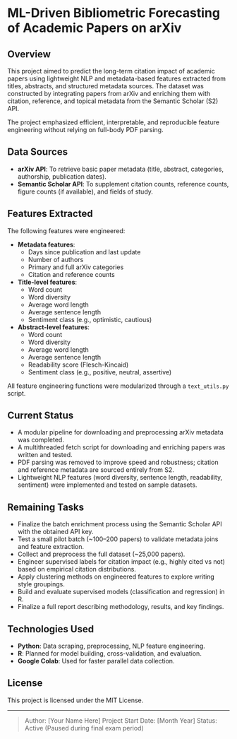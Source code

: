 # ML-Driven Bibliometric Forecasting of Academic Papers on arXiv

## Overview

This project aimed to predict the long-term citation impact of academic papers using lightweight NLP and metadata-based features extracted from titles, abstracts, and structured metadata sources. The dataset was constructed by integrating papers from arXiv and enriching them with citation, reference, and topical metadata from the Semantic Scholar (S2) API.

The project emphasized efficient, interpretable, and reproducible feature engineering without relying on full-body PDF parsing.

## Data Sources
- **arXiv API**: To retrieve basic paper metadata (title, abstract, categories, authorship, publication dates).
- **Semantic Scholar API**: To supplement citation counts, reference counts, figure counts (if available), and fields of study.

## Features Extracted

The following features were engineered:

- **Metadata features**:
  - Days since publication and last update
  - Number of authors
  - Primary and full arXiv categories
  - Citation and reference counts
- **Title-level features**:
  - Word count
  - Word diversity
  - Average word length
  - Average sentence length
  - Sentiment class (e.g., optimistic, cautious)
- **Abstract-level features**:
  - Word count
  - Word diversity
  - Average word length
  - Average sentence length
  - Readability score (Flesch-Kincaid)
  - Sentiment class (e.g., positive, neutral, assertive)

All feature engineering functions were modularized through a `text_utils.py` script.

## Current Status

- A modular pipeline for downloading and preprocessing arXiv metadata was completed.
- A multithreaded fetch script for downloading and enriching papers was written and tested.
- PDF parsing was removed to improve speed and robustness; citation and reference metadata are sourced entirely from S2.
- Lightweight NLP features (word diversity, sentence length, readability, sentiment) were implemented and tested on sample datasets.

## Remaining Tasks

- Finalize the batch enrichment process using the Semantic Scholar API with the obtained API key.
- Test a small pilot batch (~100–200 papers) to validate metadata joins and feature extraction.
- Collect and preprocess the full dataset (~25,000 papers).
- Engineer supervised labels for citation impact (e.g., highly cited vs not) based on empirical citation distributions.
- Apply clustering methods on engineered features to explore writing style groupings.
- Build and evaluate supervised models (classification and regression) in R.
- Finalize a full report describing methodology, results, and key findings.

## Technologies Used
- **Python**: Data scraping, preprocessing, NLP feature engineering.
- **R**: Planned for model building, cross-validation, and evaluation.
- **Google Colab**: Used for faster parallel data collection.

## License
This project is licensed under the MIT License.

---

> Author: [Your Name Here]
> Project Start Date: [Month Year]
> Status: Active (Paused during final exam period)

